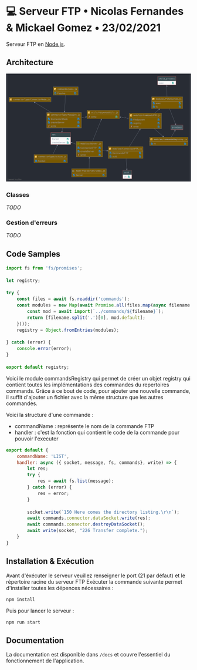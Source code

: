 # 💻 Serveur FTP • Nicolas Fernandes & Mickael Gomez • 23/02/2021

Serveur FTP en [Node.js](https://nodejs.org).

## Architecture

![architecture-projet](./archi-project.png)

### Classes

*TODO*

### Gestion d'erreurs

*TODO*

## Code Samples

```js
import fs from 'fs/promises';

let registry;

try {
    const files = await fs.readdir('commands');
    const modules = new Map(await Promise.all(files.map(async filename => {
        const mod = await import(`../commands/${filename}`);
        return [filename.split('.')[0], mod.default];
    })));
    registry = Object.fromEntries(modules);
    
} catch (error) {
    console.error(error);
}

export default registry;
```
Voici le module commandsRegistry qui permet de créer un objet registry qui contient toutes les implémentations des commandes du repertoires commands.
Grâce à ce bout de code, pour ajouter une nouvelle commande, il suffit d'ajouter un fichier avec la même structure que les autres commandes.<br>

Voici la structure d'une commande :<br>
- commandName : représente le nom de la commande FTP
- handler : c'est la fonction qui contient le code de la commande pour pouvoir l'executer 

```js
export default {
    commandName: 'LIST',
    handler: async ({ socket, message, fs, commands}, write) => {
        let res;
        try {
            res = await fs.list(message);
        } catch (error) {
            res = error;
        }

        socket.write(`150 Here comes the directory listing.\r\n`);
        await commands.connector.dataSocket.write(res);
        await commands.connector.destroyDataSocket();
        await write(socket, "226 Transfer complete.");
    }
}
```

## Installation & Exécution

Avant d'éxécuter le serveur veuillez renseigner le port (21 par défaut) et le répertoire racine du serveur FTP
Exécuter la commande suivante permet d'installer toutes les dépences nécessaires :

```bash
npm install
```

Puis pour lancer le serveur :

```bash
npm run start
```

## Documentation

La documentation est disponible dans ```/docs``` et couvre l'essentiel du fonctionnement de l'application.